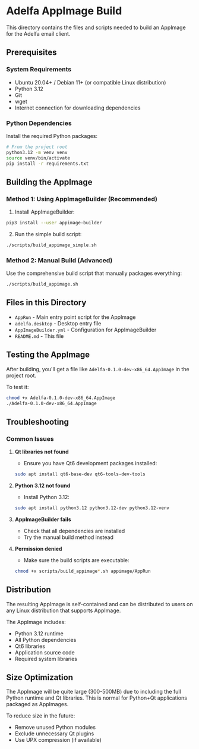# Adelfa AppImage Build

This directory contains the files and scripts needed to build an AppImage for the Adelfa email client.

## Prerequisites

### System Requirements
- Ubuntu 20.04+ / Debian 11+ (or compatible Linux distribution)
- Python 3.12
- Git
- wget
- Internet connection for downloading dependencies

### Python Dependencies
Install the required Python packages:
```bash
# From the project root
python3.12 -m venv venv
source venv/bin/activate
pip install -r requirements.txt
```

## Building the AppImage

### Method 1: Using AppImageBuilder (Recommended)

1. Install AppImageBuilder:
```bash
pip3 install --user appimage-builder
```

2. Run the simple build script:
```bash
./scripts/build_appimage_simple.sh
```

### Method 2: Manual Build (Advanced)

Use the comprehensive build script that manually packages everything:
```bash
./scripts/build_appimage.sh
```

## Files in this Directory

- `AppRun` - Main entry point script for the AppImage
- `adelfa.desktop` - Desktop entry file
- `AppImageBuilder.yml` - Configuration for AppImageBuilder
- `README.md` - This file

## Testing the AppImage

After building, you'll get a file like `Adelfa-0.1.0-dev-x86_64.AppImage` in the project root.

To test it:
```bash
chmod +x Adelfa-0.1.0-dev-x86_64.AppImage
./Adelfa-0.1.0-dev-x86_64.AppImage
```

## Troubleshooting

### Common Issues

1. **Qt libraries not found**
   - Ensure you have Qt6 development packages installed:
   ```bash
   sudo apt install qt6-base-dev qt6-tools-dev-tools
   ```

2. **Python 3.12 not found**
   - Install Python 3.12:
   ```bash
   sudo apt install python3.12 python3.12-dev python3.12-venv
   ```

3. **AppImageBuilder fails**
   - Check that all dependencies are installed
   - Try the manual build method instead

4. **Permission denied**
   - Make sure the build scripts are executable:
   ```bash
   chmod +x scripts/build_appimage*.sh appimage/AppRun
   ```

## Distribution

The resulting AppImage is self-contained and can be distributed to users on any Linux distribution that supports AppImage.

The AppImage includes:
- Python 3.12 runtime
- All Python dependencies
- Qt6 libraries
- Application source code
- Required system libraries

## Size Optimization

The AppImage will be quite large (300-500MB) due to including the full Python runtime and Qt libraries. This is normal for Python+Qt applications packaged as AppImages.

To reduce size in the future:
- Remove unused Python modules
- Exclude unnecessary Qt plugins
- Use UPX compression (if available) 